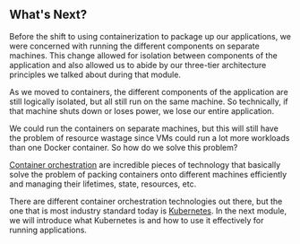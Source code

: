 ## What's Next?

Before the shift to using containerization to package up our applications, we were concerned with running the different components on separate machines. This change allowed for isolation between components of the application and also allowed us to abide by our three-tier architecture principles we talked about during that module.

As we moved to containers, the different components of the application are still logically isolated, but all still run on the same machine. So technically, if that machine shuts down or loses power, we lose our entire application.

We could run the containers on separate machines, but this will still have the problem of resource wastage since VMs could run a lot more workloads than one Docker container. So how do we solve this problem?

[Container orchestration](https://cloud.google.com/discover/what-is-container-orchestration) are incredible pieces of technology that basically solve the problem of packing containers onto different machines efficiently and managing their lifetimes, state, resources, etc.

There are different container orchestration technologies out there, but the one that is most industry standard today is [Kubernetes](https://kubernetes.io/). In the next module, we will introduce what Kubernetes is and how to use it effectively for running applications.